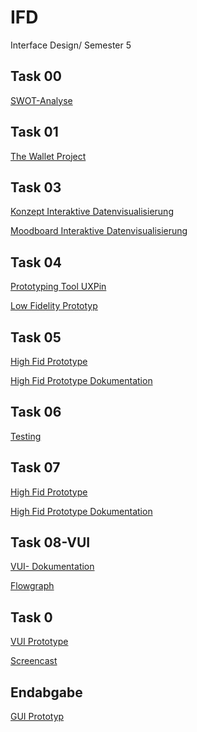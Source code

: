 # IFD
Interface Design/ Semester 5



<h2 id="task-00">Task 00</h2>

<p><a href="https://github.com/LeonieSchwall/IFD/blob/main/SWOT%20Analyse-Leonie%20Schwall.pdf" target="_blank">SWOT-Analyse</a></p>

<h2 id="task-001">Task 01</h2>

<p><a href="https://github.com/LeonieSchwall/IFD/blob/main/TheWalletProject-LeonieSchwall.pdf" target="_blank">The Wallet Project</a></p>

<h2 id="task-03">Task 03</h2>

<p><a href="https://github.com/LeonieSchwall/IFD/blob/main/03 Konzept Infografik.pdf" target="_blank">Konzept Interaktive Datenvisualisierung</a></p>

<p><a href="https://github.com/LeonieSchwall/IFD/blob/main/03.2 Moodboard Interaktive Datenvisualisierung.pdf" target="_blank">Moodboard Interaktive Datenvisualisierung</a></p>

<h2 id="task-04">Task 04</h2>

<p><a href="https://github.com/LeonieSchwall/IFD/blob/main/UXPin_von_Leonie_Schwall.pdf" target="_blank">Prototyping Tool UXPin</a></p>

<p><a href="https://github.com/LeonieSchwall/IFD/blob/main/Low Fidelity Prototyping.pdf" target="_blank">Low Fidelity Prototyp</a></p>

<h2 id="task-05">Task 05</h2>

<p><a href="https://xd.adobe.com/view/d6740c49-a912-4eeb-a239-1f333dc68ac3-8327/" target="_blank">High Fid Prototype</a></p>

<p><a href="https://github.com/LeonieSchwall/IFD/blob/main/High Fid Prototype Dokumentation.pdf" target="_blank">High Fid Prototype Dokumentation</a></p>

<h2 id="task-06">Task 06</h2>

<p><a href="https://github.com/LeonieSchwall/IFD/blob/main/Test and Evaluate.pdf" target="_blank">Testing</a></p>

<h2 id="task-05">Task 07</h2>

<p><a href="https://xd.adobe.com/view/d6740c49-a912-4eeb-a239-1f333dc68ac3-8327/" target="_blank">High Fid Prototype</a></p>

<p><a href="https://github.com/LeonieSchwall/IFD/blob/main/High Fid Prototype Dokumentation.pdf" target="_blank">High Fid Prototype Dokumentation</a></p>


<h2 id="task-05">Task 08-VUI</h2>

<p><a href="https://github.com/LeonieSchwall/IFD/blob/main/Krypto VUI.pdf" target="_blank">VUI- Dokumentation</a></p>

<p><a href="https://github.com/LeonieSchwall/IFD/blob/main/Untitled Diagram.png" target="_blank">Flowgraph</a></p>

<h2 id="task-05">Task 0</h2>

<p><a href="https://xd.adobe.com/view/3be320ce-7943-4034-b744-3820e648e0f4-6eb0/" target="_blank">VUI Prototype</a></p>

<p><a href="https://github.com/LeonieSchwall/IFD/blob/main/VUI-Prototyp-Screencast.mp4" target="_blank">Screencast</a></p>

<h2 id="task-06">Endabgabe</h2>

<p><a href="https://xd.adobe.com/view/1adf3ec4-2cd8-43ef-8533-b6ac9a340f11-4f8c/?fullscreen&hints=off " target="_blank">GUI Prototyp</a></p>


